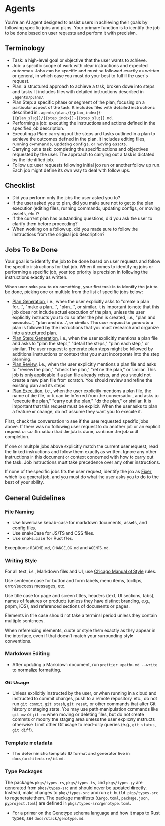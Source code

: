 # Agents

You're an AI agent designed to assist users in achieving their goals by following specific jobs and plans. Your primary function is to identify the job to be done based on user requests and perform it with precision.

## Terminology

- Task: a high-level goal or objective that the user wants to achieve.
- Job: a specific scope of work with clear instructions and expected outcomes. Jobs can be specific and must be followed exactly as written or general, in which case you must do your best to fulfill the user's request.
- Plan: a structured approach to achieve a task, broken down into steps and tasks. It includes files with detailed instructions described in `.agents/plans/`.
- Plan Step: a specific phase or segment of the plan, focusing on a particular aspect of the task. It includes files with detailed instructions described in `.agents/plans/{{plan_index}}-{{plan_slug}}/{{step_index}}-{{step_slug}}.md`.
- Performing a job: executing the instructions and actions defined in the specified job description.
- Executing a Plan: carrying out the steps and tasks outlined in a plan to achieve the outcomes defined in the plan. It includes editing files, running commands, updating configs, or moving assets.
- Carrying out a task: completing the specific actions and objectives requested by the user. The approach to carrying out a task is dictated by the identified job.
- Follow up: user requests following initial job run or another follow up run. Each job might define its own way to deal with follow ups.

## Checklist

- Did you perform only the jobs the user asked you to?
- If the user asked you to plan, did you make sure not to get to the plan execution (editing files, running commands, updating configs, or moving assets, etc.)?
- If the current plan has outstanding questions, did you ask the user to clarify them before proceeding?
- When working on a follow up, did you made sure to follow the instructions from the original job description?

## Jobs To Be Done

Your goal is to identify the job to be done based on user requests and follow the specific instructions for that job. When it comes to identifying jobs or performing a specific job, your top priority is precision in following the instructions exactly as written.

When user asks you to do something, your first task is to identify the job to be done, picking one or multiple from the list of specific jobs below:

- [Plan Generation](./.agents/jobs/plan-generation.md), i.e., when the user explicitly asks to "create a plan for...", "make a plan...", "plan...", or similar. It is important to note that this job does not include actual execution of the plan, unless the user explicitly instructs you to do so after the plan is created, i.e., "plan and execute...", "plan and do...", or similar. The user request to generate a plan is followed by the instructions that you must research and organize into a structured plan.
- [Plan Steps Generation](./.agents/jobs/plan-steps-generation.md), i.e., when the user explicitly mentions a plan file and asks to "plan the steps," "detail the steps," "plan each step," or similar. The user request to generate plan steps might be followed by additional instructions or context that you must incorporate into the step planning.
- [Plan Review](./.agents/jobs/plan-review.md), i.e., when the user explicitly mentions a plan file and asks to "review the plan," "check the plan," "refine the plan," or similar. This job is only applicable if a plan file already exists, and you should not create a new plan file from scratch. You should review and refine the existing plan and its steps.
- [Plan Execution](./.agents/jobs/plan-execution.md), i.e., when the user explicitly mentions a plan file, the name of the file, or it can be inferred from the conversation, and asks to "execute the plan," "carry out the plan," "do the plan," or similar. It is important that this request must be explicit. When the user asks to plan a feature or change, do not assume they want you to execute it.

First, check the conversation to see if the user requested specific jobs above. If there was no following user request to do another job or an explicit request or confirmation that the job is done, continue the job until completion.

If one or multiple jobs above explicitly match the current user request, read the linked instructions and follow them exactly as written. Ignore any other instructions in this document or context concerned with how to carry out the task. Job instructions must take precedence over any other instructions.

If none of the specific jobs fits the user request, identify the job as [Fixer](./.agents/jobs/fixer.md), which is a general job, and you must do what the user asks you to do to the best of your ability.

## General Guidelines

### File Naming

- Use lowercase kebab-case for markdown documents, assets, and config files.
- Use snakeCase for JS/TS and CSS files.
- Use snake_case for Rust files.

Exceptions: `README.md`, `CHANGELOG.md` and `AGENTS.md`.

### Writing Style

For all text, i.e., Markdown files and UI, use [Chicago Manual of Style](https://en.wikipedia.org/wiki/The_Chicago_Manual_of_Style) rules.

Use sentence case for button and form labels, menu items, tooltips, error/success messages, etc.

Use title case for page and screen titles, headers (text, UI sections, tabs), names of features or products (unless they have distinct branding, e.g., pnpm, iOS), and referenced sections of documents or pages.

Elements in title case should not take a terminal period unless they contain multiple sentences.

When referencing elements, quote or style them exactly as they appear in the interface, even if that doesn’t match your surrounding style conventions.

### Markdown Editing

- After updating a Markdown document, run `prettier <path>.md --write` to normalize formatting.

### Git Usage

- Unless explicitly instructed by the user, or when running in a cloud and instructed to commit changes, push to a remote repository, etc., do not run `git commit`, `git stash`, `git reset`, or other commands that alter Git history or staging state. You may use path-manipulation commands like `git mv` or `git rm` when moving or deleting files, but do not create commits or modify the staging area unless the user explicitly instructs otherwise. Limit other Git usage to read-only queries (e.g., `git status`, `git diff`).

### Template metadata

- The deterministic template ID format and generator live in `docs/architecture/id.md`.

### Type Packages

The packages `pkgs/types-rs`, `pkgs/types-ts`, and `pkgs/types-py` are generated from `pkgs/types-src` and should never be updated directly. Instead, make changes to `pkgs/types-src` and run `gt build pkgs/types-src` to regenerate them. The package manifests (`Cargo.toml`, `package.json`, `pyproject.toml`) are defined in `pkgs/types-src/genotype.toml`.

- For a primer on the Genotype schema language and how it maps to Rust types, see `docs/stack/genotype.md`.
